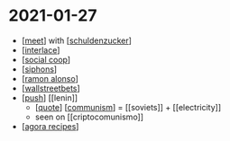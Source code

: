 # 2021-01-27

- [[meet]] with [[schuldenzucker]]
- [[interlace]]
- [[social coop]]
- [[siphons]]
- [[ramon alonso]]
- [[wallstreetbets]]
- [[push]] [[lenin]]
  - [[quote]] [[communism]] = [[soviets]] + [[electricity]]
  - seen on [[criptocomunismo]]
- [[agora recipes]]

[//begin]: # "Autogenerated link references for markdown compatibility"
[meet]: ../meet "Meet"
[schuldenzucker]: ../schuldenzucker "Schuldenzucker"
[interlace]: ../interlace "Interlace"
[social coop]: ../social-coop "social coop"
[siphons]: ../siphons "Siphons"
[ramon alonso]: ../ramon-alonso "Ramon Alonso"
[wallstreetbets]: ../wallstreetbets "Wallstreetbets"
[push]: ../push "Push"
[quote]: ../quote "Quote"
[communism]: ../communism "Communism"
[agora recipes]: ../agora-recipes "Agora Recipes"
[//end]: # "Autogenerated link references"